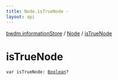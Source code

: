 ```yaml
---
title: Node.isTrueNode - 
layout: api
---
```


<div class='api-docs-breadcrumbs'><a href="../index.html">bwdm.informationStore</a> / <a href="index.html">Node</a> / <a href="./is-true-node.html">isTrueNode</a></div>

# isTrueNode

<div class="signature"><code><span class="keyword">var </span><span class="identifier">isTrueNode</span><span class="symbol">: </span><a href="https://kotlinlang.org/api/latest/jvm/stdlib/kotlin/-boolean/index.html"><span class="identifier">Boolean</span></a><span class="symbol">?</span></code></div>
